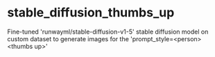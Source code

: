 # stable_diffusion_thumbs_up
Fine-tuned 'runwayml/stable-diffusion-v1-5' stable diffusion model on custom dataset to generate images for the 'prompt_style=&lt;person>&lt;thumbs up>'
